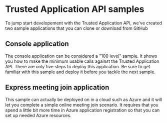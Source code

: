 # Trusted Application API samples

To jump start developement with the Trusted Application API, we've created two sample applications that you can clone or download from GitHub

## Console application

The console application can be considered a "100 level" sample. It shows you how to make the minimum usable calls against the Trusted Application API. There are only
five steps to deploy this application.  Be sure to get familiar with this sample and deploy it before you tackle the next sample.

## Express meeting join application

This sample can actually be deployed on in a cloud such as Azure and it will let you complete a simple online meeting join scenario. It requires that you
spend a little bit more time in Azure application registration so that you can set up needed Azure resources.
